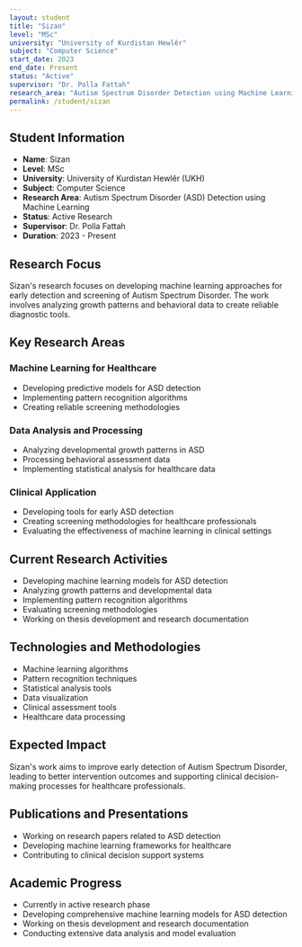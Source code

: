 ```yaml
---
layout: student
title: "Sizan"
level: "MSc"
university: "University of Kurdistan Hewlêr"
subject: "Computer Science"
start_date: 2023
end_date: Present
status: "Active"
supervisor: "Dr. Polla Fattah"
research_area: "Autism Spectrum Disorder Detection using Machine Learning"
permalink: /student/sizan
---
```


## Student Information

- **Name**: Sizan
- **Level**: MSc
- **University**: University of Kurdistan Hewlêr (UKH)
- **Subject**: Computer Science
- **Research Area**: Autism Spectrum Disorder (ASD) Detection using Machine Learning
- **Status**: Active Research
- **Supervisor**: Dr. Polla Fattah
- **Duration**: 2023 - Present

## Research Focus

Sizan's research focuses on developing machine learning approaches for early detection and screening of Autism Spectrum Disorder. The work involves analyzing growth patterns and behavioral data to create reliable diagnostic tools.

## Key Research Areas

### Machine Learning for Healthcare
- Developing predictive models for ASD detection
- Implementing pattern recognition algorithms
- Creating reliable screening methodologies

### Data Analysis and Processing
- Analyzing developmental growth patterns in ASD
- Processing behavioral assessment data
- Implementing statistical analysis for healthcare data

### Clinical Application
- Developing tools for early ASD detection
- Creating screening methodologies for healthcare professionals
- Evaluating the effectiveness of machine learning in clinical settings

## Current Research Activities

- Developing machine learning models for ASD detection
- Analyzing growth patterns and developmental data
- Implementing pattern recognition algorithms
- Evaluating screening methodologies
- Working on thesis development and research documentation

## Technologies and Methodologies

- Machine learning algorithms
- Pattern recognition techniques
- Statistical analysis tools
- Data visualization
- Clinical assessment tools
- Healthcare data processing

## Expected Impact

Sizan's work aims to improve early detection of Autism Spectrum Disorder, leading to better intervention outcomes and supporting clinical decision-making processes for healthcare professionals.

## Publications and Presentations

- Working on research papers related to ASD detection
- Developing machine learning frameworks for healthcare
- Contributing to clinical decision support systems

## Academic Progress

- Currently in active research phase
- Developing comprehensive machine learning models for ASD detection
- Working on thesis development and research documentation
- Conducting extensive data analysis and model evaluation
